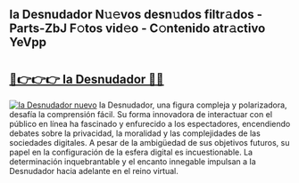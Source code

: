 ## Ia Desnudador N𝚞𝚎vos desn𝚞dos filtr𝚊dos - Parts-ZbJ F𝚘tos vid𝚎o - C𝚘ntenido atr𝚊ctivo YeVpp

# <h2><a href="http://mbb4do8.tromn.icu/?c=Ia+Desnudador">🔗👉👉👉 Ia Desnudador 🔗🔗</a></h2>

[![Ia Desnudador nuevo](https://i.imgur.com/pEAQMta.gif)](http://mbb4do8.tromn.icu/?c=Ia+Desnudador)
Ia Desnudador, una figura compleja y polarizadora, desafía la comprensión fácil. Su forma innovadora de interactuar con el público en línea ha fascinado y enfurecido a los espectadores, encendiendo debates sobre la privacidad, la moralidad y las complejidades de las sociedades digitales. A pesar de la ambigüedad de sus objetivos futuros, su papel en la configuración de la esfera digital es incuestionable. La determinación inquebrantable y el encanto innegable impulsan a Ia Desnudador hacia adelante en el reino virtual.
